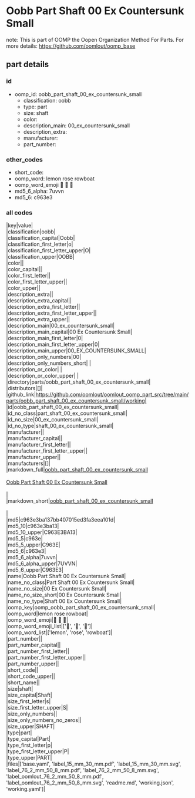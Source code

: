 # Oobb Part Shaft 00 Ex Countersunk Small  

note: This is part of OOMP the Oopen Organization Method For Parts. For more details: https://github.com/oomlout/oomp_base

##  part details





### id
* oomp_id: oobb_part_shaft_00_ex_countersunk_small
  * classification: oobb
  * type: part
  * size: shaft
  * color: 
  * description_main: 00_ex_countersunk_small
  * description_extra: 
  * manufacturer: 
  * part_number: 

### other_codes
* short_code: 
* oomp_word: lemon rose rowboat
* oomp_word_emoji :lemon: :rose: :rowboat:
* md5_6_alpha: 7uvvn
* md5_6: c963e3

### all codes 
|key|value|  
|classification|oobb|  
|classification_capital|Oobb|  
|classification_first_letter|o|  
|classification_first_letter_upper|O|  
|classification_upper|OOBB|  
|color||  
|color_capital||  
|color_first_letter||  
|color_first_letter_upper||  
|color_upper||  
|description_extra||  
|description_extra_capital||  
|description_extra_first_letter||  
|description_extra_first_letter_upper||  
|description_extra_upper||  
|description_main|00_ex_countersunk_small|  
|description_main_capital|00 Ex Countersunk Small|  
|description_main_first_letter|0|  
|description_main_first_letter_upper|0|  
|description_main_upper|00_EX_COUNTERSUNK_SMALL|  
|description_only_numbers|00|  
|description_only_numbers_short| |  
|description_or_color| |  
|description_or_color_upper| |  
|directory|parts/oobb_part_shaft_00_ex_countersunk_small|  
|distributors|[]|  
|github_link|https://github.com/oomlout/oomlout_oomp_part_src/tree/main/parts/oobb_part_shaft_00_ex_countersunk_small/working|  
|id|oobb_part_shaft_00_ex_countersunk_small|  
|id_no_class|part_shaft_00_ex_countersunk_small|  
|id_no_size|00_ex_countersunk_small|  
|id_no_type|shaft_00_ex_countersunk_small|  
|manufacturer||  
|manufacturer_capital||  
|manufacturer_first_letter||  
|manufacturer_first_letter_upper||  
|manufacturer_upper||  
|manufacturers|[]|  
|markdown_full|[oobb_part_shaft_00_ex_countersunk_small](https://github.com/oomlout/oomlout_oomp_part_src/tree/main/parts/oobb_part_shaft_00_ex_countersunk_small/working)<br>[](https://github.com/oomlout/oomlout_oomp_part_src/tree/main/parts/oobb_part_shaft_00_ex_countersunk_small/working)<br>[Oobb Part Shaft 00 Ex Countersunk Small](https://github.com/oomlout/oomlout_oomp_part_src/tree/main/parts/oobb_part_shaft_00_ex_countersunk_small/working)<br><br>|  
|markdown_short|[oobb_part_shaft_00_ex_countersunk_small](https://github.com/oomlout/oomlout_oomp_part_src/tree/main/parts/oobb_part_shaft_00_ex_countersunk_small/working)<br><br>|  
|md5|c963e3ba137bb407015ed3fa3eea101d|  
|md5_10|c963e3ba13|  
|md5_10_upper|C963E3BA13|  
|md5_5|c963e|  
|md5_5_upper|C963E|  
|md5_6|c963e3|  
|md5_6_alpha|7uvvn|  
|md5_6_alpha_upper|7UVVN|  
|md5_6_upper|C963E3|  
|name|Oobb Part Shaft 00 Ex Countersunk Small|  
|name_no_class|Part Shaft 00 Ex Countersunk Small|  
|name_no_size|00 Ex Countersunk Small|  
|name_no_size_short|00 Ex Countersunk Small|  
|name_no_type|Shaft 00 Ex Countersunk Small|  
|oomp_key|oomp_oobb_part_shaft_00_ex_countersunk_small|  
|oomp_word|lemon rose rowboat|  
|oomp_word_emoji|:lemon: :rose: :rowboat:|  
|oomp_word_emoji_list|[':lemon:', ':rose:', ':rowboat:']|  
|oomp_word_list|['lemon', 'rose', 'rowboat']|  
|part_number||  
|part_number_capital||  
|part_number_first_letter||  
|part_number_first_letter_upper||  
|part_number_upper||  
|short_code||  
|short_code_upper||  
|short_name||  
|size|shaft|  
|size_capital|Shaft|  
|size_first_letter|s|  
|size_first_letter_upper|S|  
|size_only_numbers||  
|size_only_numbers_no_zeros||  
|size_upper|SHAFT|  
|type|part|  
|type_capital|Part|  
|type_first_letter|p|  
|type_first_letter_upper|P|  
|type_upper|PART|  
|files|['base.yaml', 'label_15_mm_30_mm.pdf', 'label_15_mm_30_mm.svg', 'label_76_2_mm_50_8_mm.pdf', 'label_76_2_mm_50_8_mm.svg', 'label_oomlout_76_2_mm_50_8_mm.pdf', 'label_oomlout_76_2_mm_50_8_mm.svg', 'readme.md', 'working.json', 'working.yaml']|  

